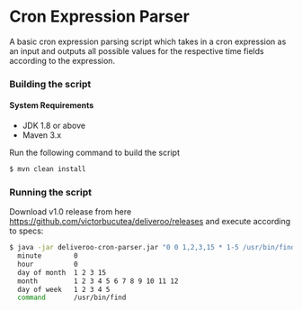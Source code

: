 # Cron Expression Parser

A basic cron expression parsing script which takes in a cron expression as an input and outputs all possible values
for the respective time fields according to the expression.

### Building the script
#### System Requirements

* JDK 1.8 or above
* Maven 3.x

Run the following command to build the script
```bash
$ mvn clean install
```

### Running the script
Download v1.0 release from here https://github.com/victorbucutea/deliveroo/releases and execute according to specs:

```bash
$ java -jar deliveroo-cron-parser.jar "0 0 1,2,3,15 * 1-5 /usr/bin/find"
  minute        0
  hour          0
  day of month  1 2 3 15
  month         1 2 3 4 5 6 7 8 9 10 11 12
  day of week   1 2 3 4 5
  command       /usr/bin/find
```